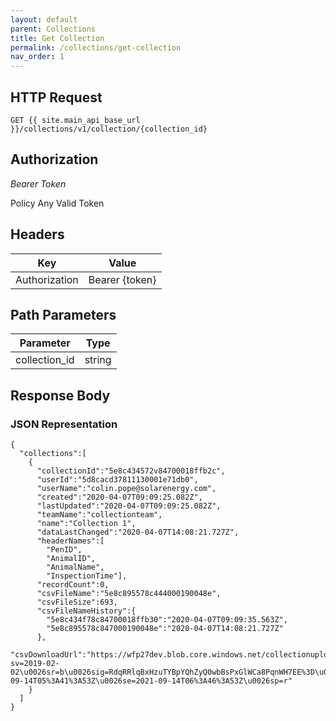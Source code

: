 ```yaml
---
layout: default
parent: Collections
title: Get Collection
permalink: /collections/get-collection
nav_order: 1
---
```



## HTTP Request

```
GET {{ site.main_api_base_url }}/collections/v1/collection/{collection_id}

```

## Authorization

*Bearer Token*

Policy
Any Valid Token


## Headers

| Key     | Value        |
| ----------- | ----------- |
| Authorization | Bearer {token}      |

## Path Parameters


| Parameter   | Type        |
| ----------- | ----------- |
| collection_id | string      |


## Response Body
### JSON Representation
```
{
  "collections":[
    {
      "collectionId":"5e8c434572v84700018ffb2c",
      "userId":"5d8cacd37811130001e71db0",
      "userName":"colin.pope@solarenergy.com",
      "created":"2020-04-07T09:09:25.082Z",
      "lastUpdated":"2020-04-07T09:09:25.082Z",
      "teamName":"collectionteam",
      "name":"Collection 1",
      "dataLastChanged":"2020-04-07T14:08:21.727Z",
      "headerNames":[
        "PenID",
        "AnimalID",
        "AnimalName",
        "InspectionTime"],
      "recordCount":0,
      "csvFileName":"5e8c895578c444000190048e",
      "csvFileSize":693,
      "csvFileNameHistory":{
        "5e8c434f78c84700018ffb30":"2020-04-07T09:09:35.563Z",
        "5e8c895578c847000190048e":"2020-04-07T14:08:21.727Z"
      },
      "csvDownloadUrl":"https://wfp27dev.blob.core.windows.net/collectionuploads/collectionteam/5e8c895578c444000190048e?sv=2019-02-02\u0026sr=b\u0026sig=RdqRRlqBxHzuTYBpYQhZyQ0wbBsPxGlWCa8PqnWH7EE%3D\u0026st=2021-09-14T05%3A41%3A53Z\u0026se=2021-09-14T06%3A46%3A53Z\u0026sp=r"
    }
  ]
}
```
